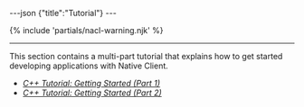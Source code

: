 ---json {"title":"Tutorial"} ---

{% include 'partials/nacl-warning.njk' %}

---

This section contains a multi-part tutorial that explains how to get started developing applications with Native Client.

- <a href="/docs/native-client/devguide/tutorial/tutorial-part1" class="reference internal"><em>C++ Tutorial: Getting Started (Part 1)</em></a>
- <a href="/docs/native-client/devguide/tutorial/tutorial-part2" class="reference internal"><em>C++ Tutorial: Getting Started (Part 2)</em></a>
